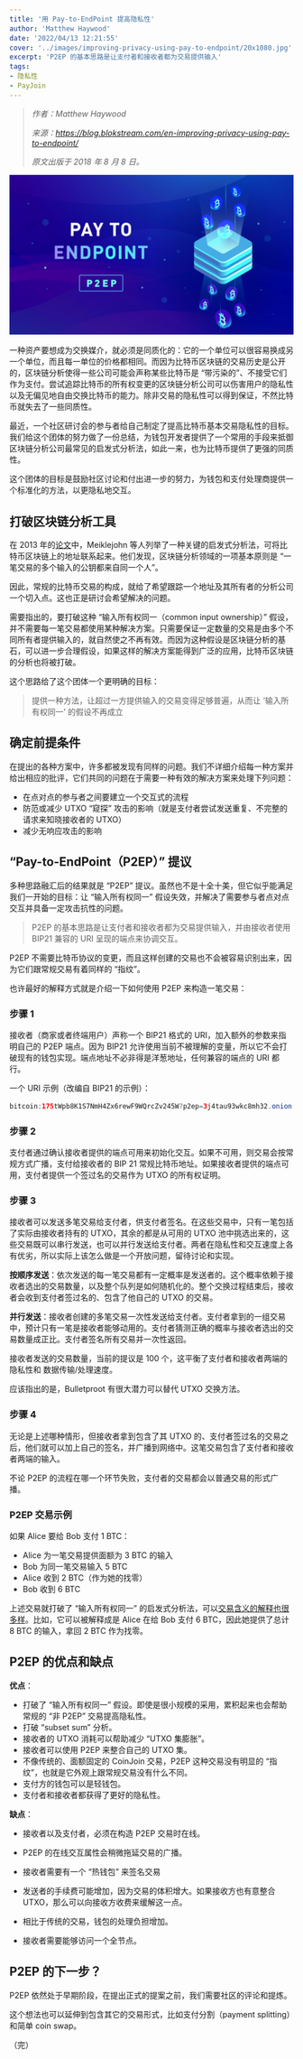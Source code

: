 ```yaml
---
title: '用 Pay-to-EndPoint 提高隐私性'
author: 'Matthew Haywood'
date: '2022/04/13 12:21:55'
cover: '../images/improving-privacy-using-pay-to-endpoint/20x1080.jpg'
excerpt: 'P2EP 的基本思路是让支付者和接收者都为交易提供输入'
tags:
- 隐私性
- PayJoin
---
```



> *作者：Matthew Haywood*
>
> *来源：<https://blog.blokstream.com/en-improving-privacy-using-pay-to-endpoint/>*
>
> *原文出版于 2018 年 8 月 8 日。*



![Improving Privacy Using Pay-to-EndPoint (P2EP)](../images/improving-privacy-using-pay-to-endpoint/20x1080.jpg)

一种资产要想成为交换媒介，就必须是同质化的：它的一个单位可以很容易换成另一个单位，而且每一单位的价格都相同。而因为比特币区块链的交易历史是公开的，区块链分析使得一些公司可能会声称某些比特币是 “带污染的”、不接受它们作为支付。尝试追踪比特币的所有权变更的区块链分析公司可以伤害用户的隐私性以及无偏见地自由交换比特币的能力。除非交易的隐私性可以得到保证，不然比特币就失去了一些同质性。

最近，一个社区研讨会的参与者给自己制定了提高比特币基本交易隐私性的目标。我们给这个团体的努力做了一份总结，为钱包开发者提供了一个常用的手段来抵御区块链分析公司最常见的启发式分析法，如此一来，也为比特币提供了更强的同质性。

这个团体的目标是鼓励社区讨论和付出进一步的努力，为钱包和支付处理商提供一个标准化的方法，以更隐私地交互。

## 打破区块链分析工具

在 2013 年的[论文](https://cseweb.ucsd.edu/~smeiklejohn/files/imc13.pdf)中，Meiklejohn 等人列举了一种关键的启发式分析法，可将比特币区块链上的地址联系起来。他们发现，区块链分析领域的一项基本原则是 “一笔交易的多个输入的公钥都来自同一个人”。

因此，常规的比特币交易的构成，就给了希望跟踪一个地址及其所有者的分析公司一个切入点。这也正是研讨会希望解决的问题。

需要指出的，要打破这种 “输入所有权同一（common input ownership）” 假设，并不需要每一笔交易都使用某种解决方案。只需要保证一定数量的交易是由多个不同所有者提供输入的，就自然使之不再有效。而因为这种假设是区块链分析的基石，可以进一步合理假设，如果这样的解决方案能得到广泛的应用，比特币区块链的分析也将被打破。

这个思路给了这个团体一个更明确的目标：

> 提供一种方法，让超过一方提供输入的交易变得足够普遍，从而让 ‘输入所有权同一’ 的假设不再成立

## 确定前提条件

在提出的各种方案中，许多都被发现有同样的问题。我们不详细介绍每一种方案并给出相应的批评，它们共同的问题在于需要一种有效的解决方案来处理下列问题：

- 在点对点的参与者之间要建立一个交互式的流程
- 防范或减少 UTXO “窥探” 攻击的影响（就是支付者尝试发送重复、不完整的请求来知晓接收者的 UTXO）
- 减少无响应攻击的影响

## “Pay-to-EndPoint（P2EP）” 提议

多种思路融汇后的结果就是 “P2EP” 提议。虽然也不是十全十美，但它似乎能满足我们一开始的目标：让 “输入所有权同一” 假设失效，并解决了需要参与者点对点交互并具备一定攻击抗性的问题。

> P2EP 的基本思路是让支付者和接收者都为交易提供输入，并由接收者使用 BIP21 兼容的 URI 呈现的端点来协调交互。

P2EP 不需要比特币协议的变更，而且这样创建的交易也不会被容易识别出来，因为它们跟常规交易有着同样的 “指纹”。

也许最好的解释方式就是介绍一下如何使用 P2EP 来构造一笔交易：

### 步骤 1

接收者（商家或者终端用户）声称一个 BIP21 格式的 URI，加入额外的参数来指明自己的 P2EP 端点。因为 BIP21 允许使用当前不被理解的变量，所以它不会打破现有的钱包实现。端点地址不必非得是洋葱地址，任何兼容的端点的 URI 都行。

一个 URI 示例（改编自 BIP21 的示例）：

```java
bitcoin:175tWpb8K1S7NmH4Zx6rewF9WQrcZv245W?p2ep=3j4tau93wkc8mh32.onion
```

### 步骤 2 

支付者通过确认接收者提供的端点可用来初始化交互。如果不可用，则交易会按常规方式广播，支付给接收者的 BIP 21 常规比特币地址。如果接收者提供的端点可用，支付者提供一个签过名的交易作为 UTXO 的所有权证明。

### 步骤 3

接收者可以发送多笔交易给支付者，供支付者签名。在这些交易中，只有一笔包括了实际由接收者持有的 UTXO，其余的都是从可用的 UTXO 池中挑选出来的，这些交易既可以串行发送，也可以并行发送给支付者。两者在隐私性和交互速度上各有优劣，所以实际上该怎么做是一个开放问题，留待讨论和实现。

**按顺序发送**：依次发送的每一笔交易都有一定概率是发送者的。这个概率依赖于接收者选出的交易数量，以及整个队列是如何随机化的。整个交换过程结束后，接收者会收到支付者签过名的、包含了他自己的 UTXO 的交易。

**并行发送**：接收者创建的多笔交易一次性发送给支付者。支付者拿到的一组交易中，预计只有一笔是接收者能够动用的。支付者猜测正确的概率与接收者选出的交易数量成正比。支付者签名所有交易并一次性返回。

接收者发送的交易数量，当前的提议是 100 个，这平衡了支付者和接收者两端的隐私性和 数据传输/处理速度。

应该指出的是，Bulletproot 有很大潜力可以替代 UTXO 交换方法。

### 步骤 4

无论是上述哪种情形，但接收者拿到包含了其 UTXO 的、支付者签过名的交易之后，他们就可以加上自己的签名，并广播到网络中。这笔交易包含了支付者和接收者两端的输入。

不论 P2EP 的流程在哪一个环节失败，支付者的交易都会以普通交易的形式广播。

### P2EP 交易示例

如果 Alice 要给 Bob 支付 1 BTC：

- Alice 为一笔交易提供面额为 3 BTC 的输入
- Bob 为同一笔交易输入 5 BTC
- Alice 收到 2 BTC（作为她的找零）
- Bob 收到 6 BTC

上述交易就打破了 “输入所有权同一” 的启发式分析法，可以[交易含义的解释也很多样](https://youtu.be/IKSSWUBqMCM?t=2454)。比如，它可以被解释成是 Alice 在给 Bob 支付 6 BTC，因此她提供了总计 8 BTC 的输入，拿回 2 BTC 作为找零。

## P2EP 的优点和缺点

**优点**：

- 打破了 “输入所有权同一” 假设。即使是很小规模的采用，累积起来也会帮助常规的 “非 P2EP” 交易提高隐私性。
- 打破 “subset sum” 分析。
- 接收者的 UTXO 消耗可以帮助减少 “UTXO 集膨胀”。
- 接收者可以使用 P2EP 来整合自己的 UTXO 集。
- 不像传统的、面额固定的 CoinJoin 交易，P2EP 这种交易没有明显的 “指纹”，也就是它外观上跟常规交易没有什么不同。
- 支付方的钱包可以是轻钱包。
- 支付者和接收者都获得了更好的隐私性。

**缺点**：

- 接收者以及支付者，必须在构造 P2EP 交易时在线。

- P2EP 的在线交互属性会稍微拖延交易的广播。

- 接收者需要有一个 “热钱包” 来签名交易

- 发送者的手续费可能增加，因为交易的体积增大。如果接收方也有意整合 UTXO，那么可以向接收方收费来缓解这一点。

- 相比于传统的交易，钱包的处理负担增加。

- 接收者需要能够访问一个全节点。

## P2EP 的下一步？

P2EP 依然处于早期阶段，在提出正式的提案之前，我们需要社区的评论和提炼。

这个想法也可以延伸到包含其它的交易形式，比如支付分割（payment splitting）和简单 coin swap。

（完）